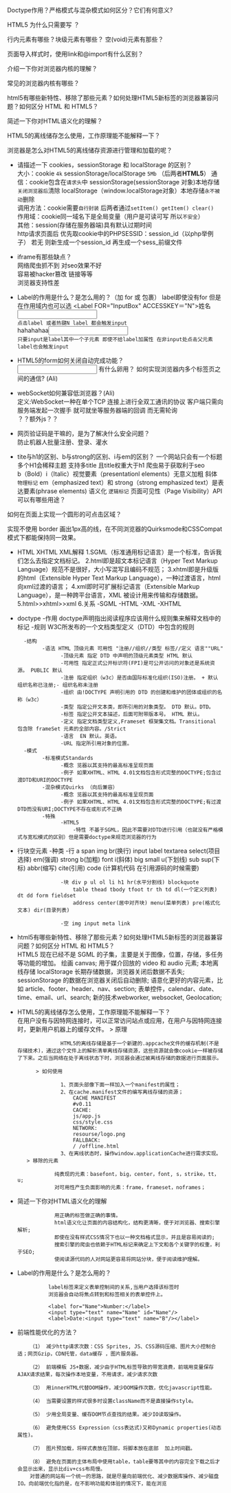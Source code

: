 Doctype作用？严格模式与混杂模式如何区分？它们有何意义?

HTML5 为什么只需要写 <!DOCTYPE HTML>？

行内元素有哪些？块级元素有哪些？ 空(void)元素有那些？

页面导入样式时，使用link和@import有什么区别？

介绍一下你对浏览器内核的理解？

常见的浏览器内核有哪些？

html5有哪些新特性、移除了那些元素？如何处理HTML5新标签的浏览器兼容问题？如何区分 HTML 和 HTML5？

简述一下你对HTML语义化的理解？

HTML5的离线储存怎么使用，工作原理能不能解释一下？

浏览器是怎么对HTML5的离线储存资源进行管理和加载的呢？




* 请描述一下 cookies，sessionStorage 和 localStorage 的区别？  
  大小：cookie `4k`   sessionStorage/localStorage `5Mb`  （后两者**HTML5**）
  通信：cookie包含在`请求头`中 sessionStorage(sessionStorage 对象)本地存储`关闭浏览器后`清除 localStorage（window.localStorage对象）本地存储`永不被动`删除  
  调用方法：cookie需要`自行封装` 后两者通过`setItem() getItem() clear()`  
  作用域：cookie同一域名下是全局变量（用户是可读可写 所以`不安全`）  
  其他：session(存储在服务器端)具有默认过期时间  
  http请求页面后 优先取cookie中的PHPSESSID：session_id（以php举例子） 若无 则新生成一个session_id 再生成一个sess_前缀文件
* iframe有那些缺点？  
  网络爬虫抓不到 对seo效果不好  
  容易被hacker篡改 链接等等  
  浏览器支持性差
* Label的作用是什么？是怎么用的？（加 for 或 包裹）
  label即使没有for 但是在作用域内也可以选
  <Label FOR="InputBox" ACCESSKEY＝"N">姓名</Label><input ID="InputBox" type="text">  
  `点击label 或者热键N label 都会触发input`  
  <Label><span>hahahahaa</span><input ID="InputBox" type="text"></Label>  
  `只要input是label其中一个子元素 即使不给label加属性 在非input处点击父元素label也会触发input`
* HTML5的form如何关闭自动完成功能？  
  <input type="text" id="cc" name="cc" autocomplete="off"> 有什么卵用？
如何实现浏览器内多个标签页之间的通信? (Ali)

* webSocket如何兼容低浏览器？(Ali)  
  定义:WebSocket一种在单个TCP 连接上进行全双工通讯的协议 客户端只需向服务端发起一次握手 就可就坐等服务器端的回调 而无需轮询  
  ？？额外js？？
  
* 网页验证码是干嘛的，是为了解决什么安全问题？  
  防止机器人批量注册、登录、灌水  
* tite与h1的区别、b与strong的区别、i与em的区别？
  一个网站只会有一个标题 多个H1会稀释主题 支持多title 且title权重大于h1 爬虫易于获取利于seo  
  b（Bold）i（Italic）视觉要素（presentationl elements）无意义加粗 斜体 `物理标记`
  em（emphasized text）和 strong（strong emphasized text）是表达要素(phrase elements) 语义化 `逻辑标记` 
页面可见性（Page Visibility）API 可以有哪些用途？

如何在页面上实现一个圆形的可点击区域？

实现不使用 border 画出1px高的线，在不同浏览器的Quirksmode和CSSCompat模式下都能保持同一效果。

* HTML XHTML XML解释 
        1.SGML（标准通用标记语言）是一个标准，告诉我们怎么去指定文档标记。
        2.html即是超文本标记语言（Hyper Text Markup Language）规范不是很好，大小写混写且编码不规范；
        3.xhtml即是升级版的html（Extensible Hyper Text Markup Language），一种过渡语言，html向xml过渡的语言；
        4.xml即时可扩展标记语言（Extensible Markup Language），是一种跨平台语言，XML 被设计用来传输和存储数据。
        5.html>>xhtml>>xml 
        6.关系
           -SGML
              -HTML
            -XML -XHTML
* doctype
	    -作用 doctype声明指出阅读程序应该用什么规则集来解释文档中的标记
	          -规则 W3C所发布的一个文档类型定义（DTD）中包含的规则
	          
	    -结构 
	          -语法 HTML 顶级元素 可用性 "注册//组织//类型 标签//定义 语言""URL"
	          		-顶级元素 指定 DTD 中声明的顶级元素类型 HTML 默认
	          		-可用性 指定正式公开标识符(FPI)是可公开访问的对象还是系统资源。 PUBLIC 默认
	          		-注册 指定组织（w3c）是否由国际标准化组织(ISO)注册。 + 默认 组织名称已注册;- 组织名称未注册
	          		-组织 由!DOCTYPE 声明引用的 DTD 的创建和维护的团体或组织的名称（w3c）
	          		-类型 指定公开文本类，即所引用的对象类型。 DTD 默认。DTD。
	          		-标签 指定公开文本描述，后面可附带版本号。 HTML 默认。
	          		-定义 指定文档类型定义,Frameset 框架集文档。Transitional 包含除 frameSet 元素的全部内容。/Strict
	          		-语言  EN 默认。英语。
	          		-URL 指定所引用对象的位置。
	    -模式
	    	  -标准模式Standards 
	    	  		-概念 览器以其支持的最高标准呈现页面
	    	  		-例子 如果XHTML、HTML 4.01文档包含形式完整的DOCTYPE;包含过渡DTD和URI的DOCTYPE
	    	  -混杂模式Quirks （向后兼容）
	    	  		-概念 览器以其支持的最高标准呈现页面
	    	  		-例子 如果XHTML、HTML 4.01文档包含形式完整的DOCTYPE;有过渡DTD而没有URI;DOCTYPE不存在或形式不正确
	    	  -特殊
					-HTML5 
		 	  			-特性 不基于SGML，因此不需要对DTD进行引用（也就没有严格模式与宽松模式的区别）但是需要doctype来规范浏览器的行为

* 行块空元素
			  -种类
			   		-行 a span img br(换行)
			   			input label textarea select(项目选择)
			   			em(强调) strong b(加粗) font i(斜体) big small u(下划线) 
			   			sub sup(下标) abbr(缩写) cite(引用) code (计算机代码 在引用源码的时候需要)


			   		-块 div p ul ol li h1 hr(水平分割线) blockquote
			   			table thead tbody tfoot tr th td dl(一个定义列表) dt dd form fieldset 
			   			address center(居中对齐块) menu(菜单列表) pre(格式化文本) dir(目录列表)

			   		-空 img input meta link 
* html5有哪些新特性、移除了那些元素？如何处理HTML5新标签的浏览器兼容问题？如何区分 HTML 和 HTML5？   
      HTML5 现在已经不是 SGML 的子集，主要是关于图像，位置，存储，多任务等功能的增加。
      绘画 canvas;
      用于媒介回放的 video 和 audio 元素;
      本地离线存储 localStorage 长期存储数据，浏览器关闭后数据不丢失;
      sessionStorage 的数据在浏览器关闭后自动删除;
      语意化更好的内容元素，比如 article、footer、header、nav、section;
      表单控件，calendar、date、time、email、url、search;
      新的技术webworker, websocket, Geolocation;  
      
* HTML5的离线储存怎么使用，工作原理能不能解释一下？  
			在用户没有与因特网连接时，可以正常访问站点或应用，在用户与因特网连接时，更新用户机器上的缓存文件。
			> 原理  
      
					HTML5的离线存储是基于一个新建的.appcache文件的缓存机制(不是存储技术)，通过这个文件上的解析清单离线存储资源，这些资源就会像cookie一样被存储了下来。之后当网络在处于离线状态下时，浏览器会通过被离线存储的数据进行页面展示。

			> 如何使用  
      
					1、页面头部像下面一样加入一个manifest的属性；
					2、在cache.manifest文件的编写离线存储的资源；
					    CACHE MANIFEST
					    #v0.11
					    CACHE:
					    js/app.js
					    css/style.css
					    NETWORK:
					    resourse/logo.png
					    FALLBACK:
					    / /offline.html
					3、在离线状态时，操作window.applicationCache进行需求实现。
	  	 > 移除的元素   
       
			      纯表现的元素：basefont，big，center，font, s，strike，tt，u;
			      对可用性产生负面影响的元素：frame，frameset，noframes；

* 简述一下你对HTML语义化的理解

				  用正确的标签做正确的事情。
				  html语义化让页面的内容结构化，结构更清晰，便于对浏览器、搜索引擎解析;
				  即使在没有样式CSS情况下也以一种文档格式显示，并且是容易阅读的;
				  搜索引擎的爬虫也依赖于HTML标记来确定上下文和各个关键字的权重，利于SEO;
				  使阅读源代码的人对网站更容易将网站分块，便于阅读维护理解。
* Label的作用是什么？是怎么用的？

				label标签来定义表单控制间的关系,当用户选择该标签时
				浏览器会自动将焦点转到和标签相关的表单控件上。

				<label for="Name">Number:</label>
				<input type="text" name="Name" id="Name"/>
				<label>Date:<input type="text" name="B"/></label>
* 前端性能优化的方法？

		  （1） 减少http请求次数：CSS Sprites, JS、CSS源码压缩、图片大小控制合适；网页Gzip，CDN托管，data缓存 ，图片服务器。

		  （2） 前端模板 JS+数据，减少由于HTML标签导致的带宽浪费，前端用变量保存AJAX请求结果，每次操作本地变量，不用请求，减少请求次数

		  （3） 用innerHTML代替DOM操作，减少DOM操作次数，优化javascript性能。

		  （4） 当需要设置的样式很多时设置className而不是直接操作style。

		  （5） 少用全局变量、缓存DOM节点查找的结果。减少IO读取操作。

		  （6） 避免使用CSS Expression（css表达式)又称Dynamic properties(动态属性)。

		  （7） 图片预加载，将样式表放在顶部，将脚本放在底部  加上时间戳。

		  （8） 避免在页面的主体布局中使用table，table要等其中的内容完全下载之后才会显示出来，显示比div+css布局慢。
		  对普通的网站有一个统一的思路，就是尽量向前端优化、减少数据库操作、减少磁盘IO。向前端优化指的是，在不影响功能和体验的情况下，能在浏览






 
  
